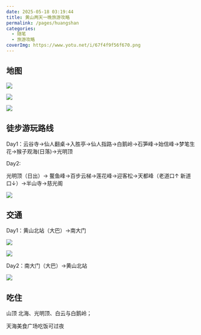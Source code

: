 ```yaml
---
date: 2025-05-18 03:19:44
title: 黄山两天一晚旅游攻略
permalink: /pages/huangshan
categories:
  - 随笔
  - 旅游攻略
coverImg: https://www.yotu.net/i/67f4f9f56f670.png
---
```



## 地图

![](/picture/黄山/image.png)

![](/picture/黄山/901e7adffcbff8e7a609239a3b23c62a.jpg)

![](/picture/黄山/63424c932c073927a968cf4e96ca08c3.jpg)

## 徒步游玩路线

Day1：云谷寺→仙人翻桌→入胜亭→仙人指路→白鹅岭→石笋峰→始信峰→梦笔生花→猴子观海(日落)→光明顶&#x20;

Day2:

光明顶（日出）→ 鳌鱼峰→百步云梯→莲花峰→迎客松→天都峰（老道口↑ 新道口↓）→半山寺→慈光阁

![](/picture/黄山/6d2a1fcee939d9c0bc748ca2c8fbd6ff.jpg)

## 交通

Day1：黄山北站（大巴）→南大门

![](/picture/黄山/e5c9012ea4aa15cbf5bddfb2ca2df86a.jpg)

![](/picture/黄山/2e02e7826696a0ffc82af99481a2c60c.jpg)

Day2：南大门（大巴）→黄山北站

![](/picture/黄山/c2b0bd4846d017edadc9ac830097259b.jpg)

## 吃住

山顶 北海、光明顶、白云与白鹅岭；

天海美食广场吃饭可过夜

